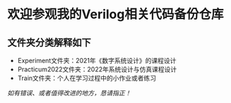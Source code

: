 # 欢迎参观我的Verilog相关代码备份仓库

## 文件夹分类解释如下

* Experiment文件夹：2021年《数字系统设计》的课程设计
* Practicum2022文件夹：2022年系统设计与仿真课程设计
* Train文件夹：个人在学习过程中的小作业或者练习

*如有错误、或者值得改进的地方，恳请指正！*
